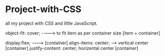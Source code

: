# Project-with-CSS
all my project with CSS and little JavaScript.







object-fit: cover; ----> to fit item as per container size     [item + container]

display:flex;  --->    [container]
align-items: center; --> vertical center     [container]
justify-content: center; horizental center   [container]